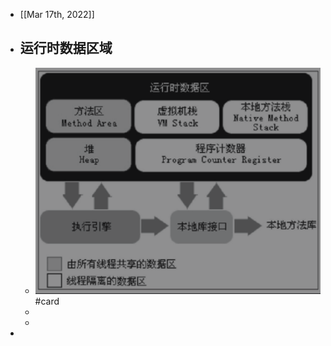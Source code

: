 - [[Mar 17th, 2022]]
- ## 运行时数据区域
	- ![image.png](../assets/image_1647482206448_0.png) #card
	-
	-
-